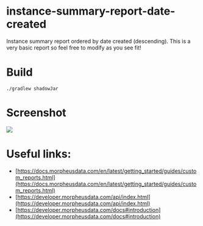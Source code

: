 # instance-summary-report-date-created
Instance summary report ordered by date created (descending). This is a very basic report so feel free to modify as you see fit! 

# Build
```./gradlew shadowJar```

# Screenshot
![](src/assets/images/instance-summary.png?raw=true)

# Useful links:
- [https://docs.morpheusdata.com/en/latest/getting_started/guides/custom_reports.html](https://docs.morpheusdata.com/en/latest/getting_started/guides/custom_reports.html)
- [https://developer.morpheusdata.com/api/index.html](https://developer.morpheusdata.com/api/index.html)
- [https://developer.morpheusdata.com/docs#introduction](https://developer.morpheusdata.com/docs#introduction)
